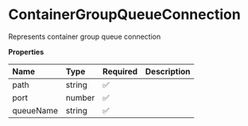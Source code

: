 # ContainerGroupQueueConnection

Represents container group queue connection

**Properties**

| Name      | Type   | Required | Description |
| :-------- | :----- | :------- | :---------- |
| path      | string | ✅       |             |
| port      | number | ✅       |             |
| queueName | string | ✅       |             |
